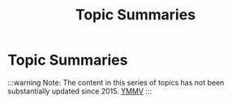 ﻿---
title: Topic Summaries
---
# Topic Summaries

:::warning Note:
The content in this series of topics has not been substantially updated since 2015. [YMMV](https://www.urbandictionary.com/define.php?term=ymmv)
:::
